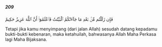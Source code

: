 ##### 209

<span class="ayah">فَإِن زَلَلْتُم مِّنۢ بَعْدِ مَا جَآءَتْكُمُ ٱلْبَيِّنَٰتُ فَٱعْلَمُوٓا۟ أَنَّ ٱللَّهَ عَزِيزٌ حَكِيمٌ</span>

<span class="ayah_translation">Tetapi jika kamu menyimpang (dari jalan Allah) sesudah datang kepadamu bukti-bukti kebenaran, maka ketahuilah, bahwasanya Allah Maha Perkasa lagi Maha Bijaksana.</span>
